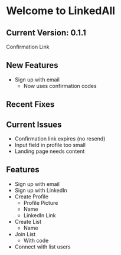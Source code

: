 # Welcome to LinkedAll

## Current Version: 0.1.1

Confirmation Link

## New Features

- Sign up with email
  - Now uses confirmation codes

## Recent Fixes

## Current Issues

- Confirmation link expires (no resend)
- Input field in profile too small
- Landing page needs content

## Features

- Sign up with email
- Sign up with LinkedIn
- Create Profile
  - Profile Picture
  - Name
  - LinkedIn Link
- Create List
  - Name
- Join List
  - With code
- Connect with list users
